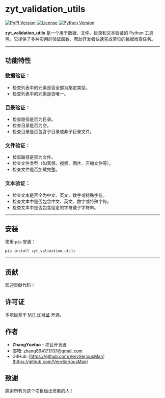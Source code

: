 # zyt_validation_utils

[![PyPI Version](https://img.shields.io/pypi/v/zyt_validation_utils.svg)](https://pypi.org/project/zyt_validation_utils/)
[![License](https://img.shields.io/pypi/l/zyt_validation_utils.svg)](https://opensource.org/licenses/MIT)
[![Python Version](https://img.shields.io/pypi/pyversions/zyt_validation_utils.svg)](https://www.python.org/downloads/)

**zyt_validation_utils** 是一个用于数据、文件、目录和文本验证的 Python 工具包。它提供了多种实用的验证函数，帮助开发者快速完成常见的数据检查任务。

---

## 功能特性

### 数据验证：
- 检查列表中的元素是否全部为指定类型。
- 检查列表中的元素是否唯一。

### 目录验证：
- 检查路径是否为目录。
- 检查目录是否为空。
- 检查目录是否包含子目录或非子目录文件。

### 文件验证： 
- 检查路径是否为文件。
- 检查文件类型（如音频、视频、图片、压缩文件等）。
- 检查文件是否加载完整。

### 文本验证：
- 检查文本是否全为中文、英文、数字或特殊字符。
- 检查文本中是否包含中文、英文、数字或特殊字符。
- 检查文本中是否包含给定的字符或子字符串。

---

## 安装

使用 `pip`  安装：

```bash 
pip install zyt_validation_utils 
```
---


## 贡献

欢迎贡献代码！

## 许可证

本项目基于 [MIT 许可证](LICENSE) 开源。

## 作者

- **ZhangYuetao** - 项目开发者
- 邮箱: zhang894171707@gmail.com
- GitHub: [https://github.com/VerySeriousMan](https://github.com/VerySeriousMan)

## 致谢

感谢所有为这个项目做出贡献的人！
